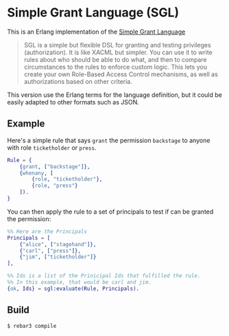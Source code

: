 # Simple Grant Language (SGL)

This is an Erlang implementation of the [Simple Grant Language](https://evernym.github.io/sgl/)

> SGL is a simple but flexible DSL for granting and testing privileges (authorization). It is like XACML but simpler. You can use it to write rules about who should be able to do what, and then to compare circumstances to the rules to enforce custom logic. This lets you create your own Role-Based Access Control mechanisms, as well as authorizations based on other criteria.

This version use the Erlang terms for the language definition, but it could be easily adapted to other formats such as JSON.


## Example

Here's a simple rule that says `grant` the permission `backstage` to anyone with role `ticketholder` or `press`.
```erlang 
Rule = {
    {grant, ["backstage"]},
    {whenany, [
        {role, "ticketholder"},
        {role, "press"}
    ]).
}
```
You can then apply the rule to a set of principals to test if can be granted the permission:
```erlang
%% Here are the Principals
Principals = [
    {"alice", ["stagehand"]},
    {"carl", ["press"]},
    {"jim", ["ticketholder"]}
],

%% Ids is a list of the Prinicipal Ids that fulfilled the rule. 
%% In this example, that would be carl and jim.
{ok, Ids} = sgl:evaluate(Rule, Principals).
```

## Build
    $ rebar3 compile

